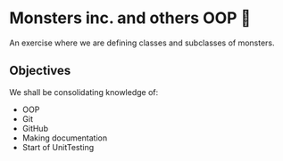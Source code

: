 # Monsters inc. and others OOP :unicorn:

An exercise where we are defining classes and subclasses of monsters.

## Objectives

We shall be consolidating knowledge of:

- OOP
- Git
- GitHub
- Making documentation
- Start of UnitTesting